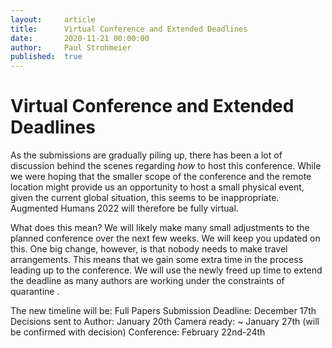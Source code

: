```yaml
---
layout:     article
title:      Virtual Conference and Extended Deadlines
date:       2020-11-21 00:00:00
author:     Paul Strohmeier
published:  true
---
```



Virtual Conference and Extended Deadlines
============

As the submissions are gradually piling up, there has been a lot of discussion behind the scenes regarding *how* to host this conference. While we were hoping that the smaller scope of the conference and the remote location might provide us an opportunity to host a small physical event, given the current global situation, this seems to be inappropriate. Augmented Humans 2022 will therefore be fully virtual.

What does this mean? We will likely make many small adjustments to the planned conference over the next few weeks. We will keep you updated on this. One big change, however, is that nobody needs to make travel arrangements. This means that we gain some extra time in the process leading up to the conference. We will use the newly freed up time to extend the deadline as many authors are working under the constraints of quarantine .

The new timeline will be:
Full Papers Submission Deadline: December 17th
Decisions sent to Author: January 20th
Camera ready: ~ January 27th (will be confirmed with decision)
Conference: February 22nd-24th